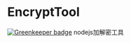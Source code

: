 # EncryptTool

[![Greenkeeper badge](https://badges.greenkeeper.io/stableShip/EncryptTool.svg)](https://greenkeeper.io/)
nodejs加解密工具
